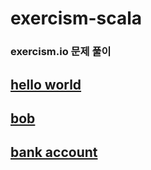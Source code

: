 # exercism-scala
### exercism.io 문제 풀이
## [hello world](http://exercism.io/submissions/2aaf04a5dda74a74a709cedd26d80df8)
## [bob](http://exercism.io/submissions/767596a5bc5b4246954bc0cc1f1f748e)
## [bank account](http://exercism.io/submissions/dc6f74b87598419784c20dcf39fe5ae6)
